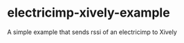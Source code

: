 electricimp-xively-example
==========================

A simple example that sends rssi of an electricimp to Xively
